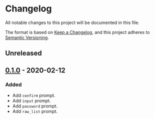 # Changelog

All notable changes to this project will be documented in this file.

The format is based on [Keep a Changelog](https://keepachangelog.com/en/1.0.0/),
and this project adheres to [Semantic Versioning](https://semver.org/spec/v2.0.0.html).

## Unreleased

## [0.1.0] - 2020-02-12

### Added

- Add `confirm` prompt.
- Add `input` prompt.
- Add `password` prompt.
- Add `raw_list` prompt.

[Unreleased]: https://github.com/tmattio/spin/compare/v0.1.0...HEAD
[0.1.0]: https://github.com/tmattio/spin/releases/tag/v0.1.0

